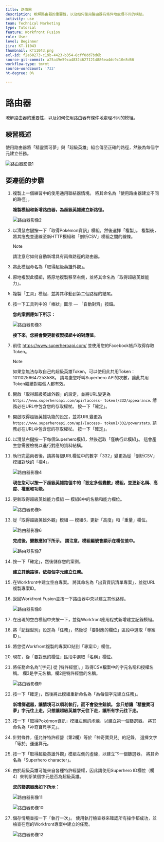 ```yaml
---
title: 路由器
description: 瞭解路由器的重要性，以及如何使用路由器有條件地處理不同的模組。
activity: use
team: Technical Marketing
type: Tutorial
feature: Workfront Fusion
role: User
level: Beginner
jira: KT-11043
thumbnail: KT11043.png
exl-id: f2a60273-c19b-4423-b354-8cff0dd7bd6b
source-git-commit: a25a49e59ca483246271214886ea4dc9c10e8d66
workflow-type: tm+mt
source-wordcount: '732'
ht-degree: 0%

---
```


# 路由器

瞭解路由器的重要性，以及如何使用路由器有條件地處理不同的模組。

## 練習概述

使用路由器將「精靈寶可夢」與「超級英雄」組合傳至正確的路徑，然後為每個字元建立任務。

![路由器影像1](../12-exercises/assets/routers-walkthrough-1.png)

## 要遵循的步驟

1. 複製上一個練習中的使用通用聯結器情境。 將其命名為「使用路由器建立不同的路徑」。

   **複製模組和新增路由器，為超級英雄建立新路徑。**

   ![路由器影像2](../12-exercises/assets/routers-walkthrough-2.png)

1. 以滑鼠右鍵按一下「取得Pokémon資訊」模組，然後選擇「複製」。 複製後，將其拖曳並連線至新HTTP模組和「剖析CSV」模組之間的線條。

   >[!NOTE]
   >
   > 請注意它如何自動新增具有兩條路徑的路由器。

1. 將此模組命名為「取得超級英雄外觀」。
1. 原地複製此模組，將原地複製移至右側，並將其命名為「取得超級英雄能力」。
1. 複製「工具」模組，並將其移動到第二個路徑的結尾。
1. 按一下工具列中的「棒狀」圖示 — 「自動對齊」按鈕。

   **您的案例應如下所示：**

   ![路由器影像3](../12-exercises/assets/routers-walkthrough-3.png)

   **接下來，您將會變更新複製模組中的對應值。**

1. 前往 <https://www.superheroapi.com/> 並使用您的Facebook帳戶取得存取Token。

   >[!NOTE]
   >
   >如果您無法存取自己的超級英雄Token，可以使用此共用Token：10110256647253588。 請考慮您呼叫Superhero API的次數，讓此共用Token繼續對每個人都有效。

1. 開啟「取得超級英雄外觀」的設定，並將URL變更為 `https://www.superheroapi.com/api/[access- token]/332/appearance`. 請務必在URL中包含您的存取權杖。 按一下「確定」。
1. 開啟取得超級英雄功能的設定，並將URL變更為 `https://www.superheroapi.com/api/[access- token]/332/powerstats`. 請務必在URL中包含您的存取權杖。 按一下「確定」。
1. 以滑鼠右鍵按一下每個Superhero模組，然後選取「僅執行此模組」。 這會產生您需要檢視以進行對應的資料結構。
1. 執行完這兩者後，請將每個URL欄位中的數字「332」變更為從「剖析CSV」模組對映的「欄4」。

   ![路由器影像4](../12-exercises/assets/routers-walkthrough-4.png)

   **現在您可以按一下超級英雄路徑中的「設定多個變數」模組，並更新名稱、高度、權重和功能。**

1. 更新取得超級英雄能力模組 — 模組8中的名稱和能力欄位。

   ![路由器影像5](../12-exercises/assets/routers-walkthrough-5.png)

1. 從「取得超級英雄外觀」模組 — 模組6，更新「高度」和「重量」欄位。

   ![路由器影像6](../12-exercises/assets/routers-walkthrough-6.png)

   **完成後，變數應如下所示。 請注意，模組編號會顯示在欄位值中。**

   ![路由器影像7](../12-exercises/assets/routers-walkthrough-7.png)

1. 按一下「確定」，然後儲存您的案例。

   **建立其他路徑，依每個字元建立任務。**

1. 在Workfront中建立空白專案。 將其命名為「出貨資訊清單專案」，並從URL複製專案ID。
1. 返回Workfront Fusion並按一下路由器中央以建立其他路徑。

   ![路由器影像8](../12-exercises/assets/routers-walkthrough-8.png)

1. 在出現的空白模組中央按一下，並從Workfront應用程式新增建立記錄模組。
1. 將「記錄型別」設定為「任務」，然後從「要對應的欄位」區段中選取「專案ID」。
1. 將您從Workfront複製的專案ID貼到「專案ID」欄位。
1. 現在，從「要對應的欄位」區段中選取「名稱」欄位。
1. 將任務命名為&quot;[字元] 從 [特許經營]，」取得CSV檔案中的字元名稱和授權名稱。 欄3是字元名稱，欄2是特許經營的名稱。

   ![路由器影像9](../12-exercises/assets/routers-walkthrough-9.png)

1. 按一下「確定」，然後將此模組重新命名為「為每個字元建立任務」。

   **新增篩選器，讓情境可以順利執行，而不會發生錯誤。 您只想讓「精靈寶可夢」字元往上走，只想讓超級英雄字元往下走，讓所有字元往下走。**

1. 按一下「取得Pokémon資訊」模組左側的虛線，以建立第一個篩選器。 將其命名為「神奇寶貝字元」。
1. 針對條件，僅允許特許經營（第2欄）等於「神奇寶貝兒」的記錄。 選擇文字「等於」運運算元。
1. 按一下「取得超級英雄外觀」模組左側的虛線，以建立下一個篩選器。 將其命名為「Superhero character」。
1. 由於超級英雄可能來自各種特許經營權，因此請使用Superhero ID欄位（欄4）來判斷某個字元是否為超級英雄。

   **您的篩選器應如下所示：**

   ![路由器影像11](../12-exercises/assets/routers-walkthrough-11.png)

   ![路由器影像10](../12-exercises/assets/routers-walkthrough-10.png)

1. 儲存情境並按一下「執行一次」。 使用執行檢查器來確認所有操作都成功，並檢查在您的Workfront專案中建立的任務。

   ![路由器影像12](../12-exercises/assets/routers-walkthrough-12.png)
